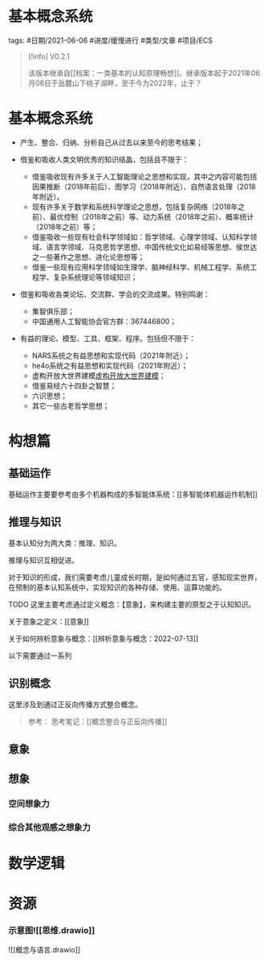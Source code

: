 # 基本概念系统

tags: #日期/2021-06-06 #进度/缓慢进行 #类型/文章 #项目/ECS



> [!info]
> V0.2.1
>
> 该版本继承自[[档案：一类基本的认知原理畅想]]。继承版本起于2021年06月06日于岳麓山下桃子湖畔，至于今为2022年，止于？






# 基本概念系统

- 产生、整合、归纳、分析自己从过去以来至今的思考结果；
- 借鉴和吸收人类文明优秀的知识结晶，包括且不限于：
  - 借鉴吸收现有许多关于人工智能理论之思想和实现，其中之内容可能包括因果推断（2018年前后）、图学习（2018年附近）、自然语言处理（2018年附近）。
  - 现有许多关于数学和系统科学理论之思想，包括复杂网络（2018年之前）、最优控制（2018年之前）等、动力系统（2018年之前）、概率统计（2018年之前）等；
  - 借鉴吸收一些现有社会科学领域如：哲学领域、心理学领域、认知科学领域、语言学领域、马克思哲学思想、中国传统文化如易经等思想、侯世达之一些著作之思想、进化论思想等；
  - 借鉴一些现有应用科学领域如生理学、脑神经科学、机械工程学、系统工程学、复杂系统理论等领域知识；
- 借鉴和吸收各类论坛、交流群、学会的交流成果。特别鸣谢：
  - 集智俱乐部；
  - 中国通用人工智能协会官方群：367446800；

- 有益的理论、模型、工具、框架、程序。包括但不限于：
  - NARS系统之有益思想和实现代码（2021年附近）；
  - he4o系统之有益思想和实现代码（2021年附近）；
  - 虚构开放大世界建模[虚构开放大世界建模](http://blog.sciencenet.cn/blog-33982-1207233.html)；
  - 借鉴易经六十四卦之智慧；
  - 六识思想；
  - 其它一些古老哲学思想；




# 构想篇


## 基础运作

基础运作主要要参考由多个机器构成的多智能体系统：[[多智能体机器运作机制]]


## 推理与知识

基本认知分为两大类：推理、知识。

推理与知识互相促进。

对于知识的形成，我们需要考虑儿童成长时期，是如何通过五官，感知现实世界，在预制的基本认知系统中，实现知识的各种存储、使用、运算功能的。

TODO 这里主要考虑通过定义概念：【意象】，来构建主要的原型之于认知知识。

关于意象之定义：[[意象]]

关于如何辨析意象与概念：[[辨析意象与概念：2022-07-13]]

以下需要通过一系列


## 识别概念

这里涉及到通过正反向传播方式整合概念。

> 参考：
> 思考笔记：[[概念整合与正反向传播]]




## 意象



## 想象



### 空间想象力



### 综合其他观感之想象力



# 数学逻辑


# 资源


### 示意图![[思维.drawio]]

![[概念与语言.drawio]]



